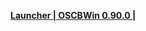 **[Launcher | OSCBWin 0.90.0 |  ](https://autopatchos.starrails.com/client/download/20230202113937_NE7YVwlt4XBAMuNL/StarRail_setup_20230202111955.exe)**
